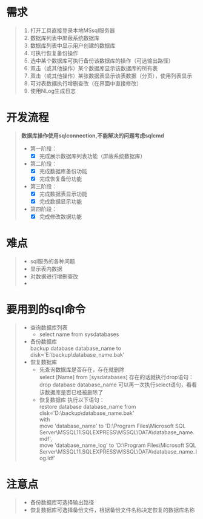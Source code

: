 # 需求
> 1. 打开工具直接登录本地MSsql服务器
> 1. 数据库列表中屏蔽系统数据库
> 1. 数据库列表中显示用户创建的数据库
> 1. 可执行恢复备份操作 
> 1. 选中某个数据库可执行备份该数据库的操作（可选输出路径）
> 1. 双击（或其他操作）某个数据库显示该数据库的所有表
> 1. 双击（或其他操作）某张数据表显示该表数据（分页），使用列表显示
> 1. 可对表数据执行增删查改（在界面中直接修改）
> 1. 使用NLog生成日志

# 开发流程
> **数据库操作使用sqlconnection,不能解决的问题考虑sqlcmd**
> - 第一阶段：
>   - [X] 完成展示数据库列表功能（屏蔽系统数据库）
> - 第二阶段：
>   - [X] 完成数据库备份功能 
>   - [X] 完成恢复备份功能
> - 第三阶段：
>   - [X] 完成数据表显示功能
>   - [X] 完成数据显示功能
> - 第四阶段：
>   - [X] 完成修改数据功能

# 难点
> - sql服务的各种问题
> - 显示表内数据
> - 对数据进行增删查改
> - 

# 要用到的sql命令
> - 查询数据库列表
>   - select name from sysdatabases
> - 备份数据库   
    backup database database_name to disk='E:\backup\database_name.bak'
> - 恢复数据库  
>   - 先查询数据库是否存在，存在就删除  
    select [Name] from [sysdatabases] 
    存在的话就执行drop语句：
    drop database database_name
    可以再一次执行select语句，看看该数据库是否已经被删除了  
>   - 恢复数据库
    执行以下语句：  
    restore database database_name from disk='D:\backup\database_name.bak'  
    with  
    move 'database_name' to 'D:\Program Files\Microsoft SQL Server\MSSQL11.SQLEXPRESS\MSSQL\DATA\database_name.mdf',  
    move 'database_name_log' to 'D:\Program Files\Microsoft SQL   Server\MSSQL11.SQLEXPRESS\MSSQL\DATA\database_name_log.ldf'

# 注意点
> - 备份数据库可选择输出路径
> - 恢复数据库可选择备份文件，根据备份文件名称决定恢复的数据库名称
